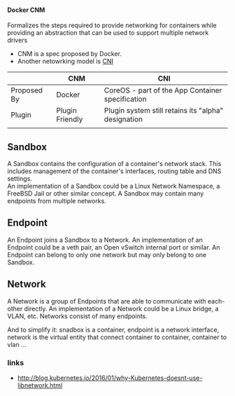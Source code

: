 #### Docker CNM
Formalizes the steps required to provide networking for containers while providing an abstraction that can be used to support multiple network drivers

* CNM is a spec proposed by Docker. 
* Another netowrking model is [CNI](https://github.com/containernetworking/cni/blob/master/SPEC.md)

|             | CNM             | CNI                                                 |
|-------------|-----------------|-----------------------------------------------------|
| Proposed By | Docker          | CoreOS - part of the App Container specification    |
| Plugin      | Plugin Friendly | Plugin system still retains its "alpha" designation |
|             |                 |                                                     |

Sandbox
---
A Sandbox contains the configuration of a container's network stack. This includes management of the container's interfaces, routing table and DNS settings.   
An implementation of a Sandbox could be a Linux Network Namespace, a FreeBSD Jail or other similar concept. A Sandbox may contain many endpoints from multiple networks.

Endpoint
---
An Endpoint joins a Sandbox to a Network. An implementation of an Endpoint could be a veth pair, an Open vSwitch internal port or similar. 
An Endpoint can belong to only one network but may only belong to one Sandbox.

Network
---
A Network is a group of Endpoints that are able to communicate with each-other directly. 
An implementation of a Network could be a Linux bridge, a VLAN, etc. Networks consist of many endpoints.


And to simplify it: 
snadbox is a container, endpoint is a network interface, network is the virtual entity that connect container to container, container to vlan ... 

### links
* http://blog.kubernetes.io/2016/01/why-Kubernetes-doesnt-use-libnetwork.html